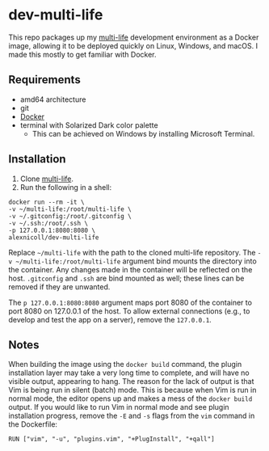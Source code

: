 # dev-multi-life
This repo packages up my [multi-life](https://github.com/alex-nicoll/multi-life) development environment as a Docker image, allowing it to be deployed quickly on Linux, Windows, and macOS. I made this mostly to get familiar with Docker.

## Requirements

- amd64 architecture
- git
- [Docker](https://docs.docker.com/get-docker/)
- terminal with Solarized Dark color palette
  - This can be achieved on Windows by installing Microsoft Terminal.

## Installation

1. Clone [multi-life](https://github.com/alex-nicoll/multi-life).
2. Run the following in a shell:
```
docker run --rm -it \
-v ~/multi-life:/root/multi-life \
-v ~/.gitconfig:/root/.gitconfig \
-v ~/.ssh:/root/.ssh \
-p 127.0.0.1:8080:8080 \
alexnicoll/dev-multi-life
```

Replace `~/multi-life` with the path to the cloned multi-life repository. The `-v ~/multi-life:/root/multi-life` argument bind mounts the directory into the container. Any changes made in the container will be reflected on the host. `.gitconfig` and `.ssh` are bind mounted as well; these lines can be removed if they are unwanted.

The `p 127.0.0.1:8080:8080` argument maps port 8080 of the container to port 8080 on 127.0.0.1 of the host. To allow external connections (e.g., to develop and test the app on a server), remove the `127.0.0.1`.

## Notes

When building the image using the `docker build` command, the plugin installation layer may take a very long time to complete, and will have no visible output, appearing to hang. The reason for the lack of output is that Vim is being run in silent (batch) mode. This is because when Vim is run in normal mode, the editor opens up and makes a mess of the `docker build` output. If you would like to run Vim in normal mode and see plugin installation progress, remove the `-E` and `-s` flags from the `vim` command in the Dockerfile:
```
RUN ["vim", "-u", "plugins.vim", "+PlugInstall", "+qall"]
```

